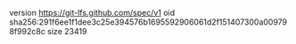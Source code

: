 version https://git-lfs.github.com/spec/v1
oid sha256:291f6ee1f1dee3c25e394576b1695592906061d2f151407300a009798f992c8c
size 23419
